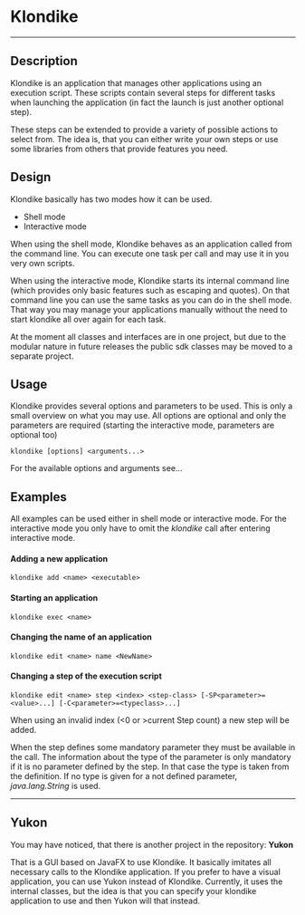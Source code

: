# Klondike

---
## Description

Klondike is an application that manages other applications using an execution script. 
These scripts contain several steps for different tasks when launching the application (in fact 
the launch is just another optional step). 

These steps can be extended to provide a variety of possible actions to select from. 
The idea is, that you can either write your own steps or use some libraries from others that provide features you need.

## Design

Klondike basically has two modes how it can be used. 
- Shell mode
- Interactive mode

When using the shell mode, Klondike behaves as an application called from the command line. You 
can execute one task per call and may use it in you very own scripts.

When using the interactive mode, Klondike starts its internal command line (which provides only basic features such as escaping and quotes). 
On that command line you can use the same tasks as you can do in the shell mode. 
That way you may manage your applications manually without the need to start klondike all over again for each task.

At the moment all classes and interfaces are in one project, but due to the modular nature in future releases 
the public sdk classes may be moved to a separate project.

## Usage

Klondike provides several options and parameters to be used. This is only a small overview on what you may use.
All options are optional and only the parameters are required (starting the interactive mode, parameters are optional too)

`klondike [options] <arguments...>`

For the available options and arguments see... <TODO>

## Examples

All examples can be used either in shell mode or interactive mode. For the interactive mode 
you only have to omit the _klondike_ call after entering interactive mode.

#### Adding a new application

`klondike add <name> <executable>`

#### Starting an application

`klondike exec <name>`

#### Changing the name of an application

`klondike edit <name> name <NewName>`

#### Changing a step of the execution script

`klondike edit <name> step <index> <step-class> [-SP<parameter>=<value>...] [-C<parameter>=<typeclass>...]`

When using an invalid index (<0 or >current Step count) a new step will be added.

When the step defines some mandatory parameter they must be available in the call. The information about the type of the parameter is only mandatory if it is no parameter defined by the step. 
In that case the type is taken from the definition. If no type is given for a not defined parameter, _java.lang.String_ is used.

---

## Yukon

You may have noticed, that there is another project in the repository: **Yukon**

That is a GUI based on JavaFX to use Klondike. It basically imitates all necessary calls to the Klondike application. 
If you prefer to have a visual application, you can use Yukon instead of Klondike. 
Currently, it uses the internal classes, but the idea is that you can specify your klondike application to use and then Yukon will that instead. 